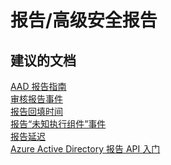 <properties
    pageTitle="报告/高级安全报告"
    description="报告/高级安全报告"
    service="microsoft.activedirectory"
    resource="activedirectory"
    authors="aashu"
    displayOrder=""
    selfHelpType="generic"
    supportTopicIds="32302997"
    resourceTags=""
    productPesIds="14785"
    cloudEnvironments="public"
/>


# 报告/高级安全报告


## **建议的文档**
[AAD 报告指南](https://azure.microsoft.com/documentation/articles/active-directory-reporting-guide/)<br>
[审核报告事件](https://azure.microsoft.com/documentation/articles/active-directory-reporting-audit-events/)<br>
[报告回填时间](https://azure.microsoft.com/documentation/articles/active-directory-reporting-backfill/)<br>
[报告“未知执行组件”事件](https://azure.microsoft.com/documentation/articles/active-directory-reporting-unknown-actor/)<br>
[报告延迟](https://azure.microsoft.com/documentation/articles/active-directory-reporting-latencies/)<br>
[Azure Active Directory 报告 API 入门](https://azure.microsoft.com/documentation/articles/active-directory-reporting-api-getting-started/)



<!--HONumber=Jul16_HO4-->


